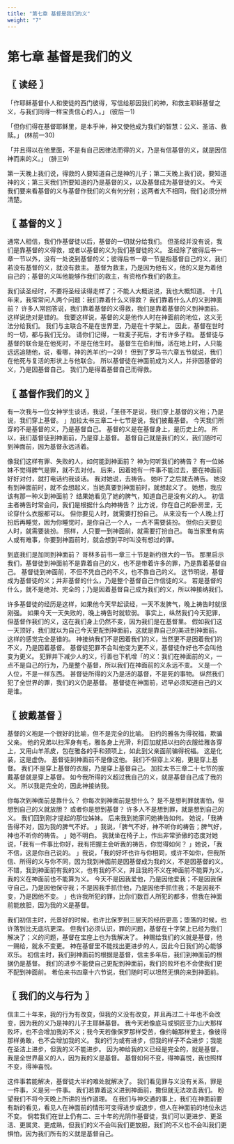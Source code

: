```yaml
---
title: "第七章 基督是我们的义"
weight: "7"
---
```


# 第七章 基督是我们的义


## 〖 读经 〗

「作耶稣基督仆人和使徒的西门彼得，写信给那因我们的神，和救主耶稣基督之义，与我们同得一样宝贵信心的人。」
(彼后一1)

「但你们得在基督耶稣里，是本乎神，神又使他成为我们的智慧：公义、圣洁、救赎。」
(林前一30)

「并且得以在他里面，不是有自己因律法而得的义，乃是有信基督的义，就是因信神而来的义。」
(腓三9)

第一天晚上我们说，得救的人要知道自己是神的儿子；第二天晚上我们说，要知道神的义；第三天我们所要知道的乃是基督的义，以及基督成为基督徒的义。
今天我们要来看基督的义与基督作我们的义有何分别；这两者大不相同，我们必须分辨清楚。

## 〖 基督的义 〗

通常人相信，我们作基督徒以后，基督的一切就分给我们。
但圣经并没有说，我们是靠基督的义得救，或者以基督的义为我们基督徒的义。
圣经除了彼得后书一章一节以外，没有一处说到基督的义；彼得后书一章一节是指基督自己的义，我们若没有基督的义，就没有救主。
基督为救主，乃是因为他有义，他的义是为着他自己的；基督的义叫他能够作我们的救主，有资格作我们的救主。

我们读圣经时，不要将圣经读得走样了；不能人大概说说，我也大概知道。
十几年来，我常常问人两个问题：我们靠着什么义得救？
我们靠着什么人的义到神面前？
许多人常回答说，我们靠着基督的义得救，我们是靠着基督的义到神面前。
这样说绝对是错的。
我要这样说，基督的义是他作人时在神面前的地位，这义无法分给我们。
我们与主联合不是在世界里，乃是在十字架上。
因此，基督在世时的一切，都与我们无分。
请你们记得，一粒麦子死后，才有许多子粒。
基督徒与基督的联合是在他死时，不是在他生时。
基督生在伯利恒，活在地上时，人只能远远追随他，说，看哪，神的羔羊(约一29)！
但到了罗马书六章五节就说，我们在他死与复活的形状上与他联合。
所以基督徒在神面前成为义人，并非因基督的义，乃是因基督自己。
我们乃是得着基督自己而得救。

## 〖 基督作我们的义 〗

有一次我与一位女神学生谈话，我说，「圣径不是说，我们穿上基督的义袍；乃是说，我们穿上基督。
」加拉太书三章二十七节是说，我们披戴基督。
今天我们所穿的不是基督的义，乃是基督自己。
基督的义是在基督身上，是历史上的。
所以，我们基督徒到神面前，乃是穿上基督。
基督自己就是我们的义，我们随时可到神面前，因为基督永远活着。

像我们这样有罪、失败的人，如何能到神面前？
神为何听我们的祷告？
有一位姊妹不觉得脾气是罪，就不去对付。
后来，因着她有一件事不能过去，要在神面前好好对付，就打电话约我谈话。
我对她说，去祷告。
她听了之后就去祷告。
她没有到神面前时，就不会想起义，当她真要到神面前时，就想起义了。
她想，我应该有那一种义到神面前？
结果她看见了她的脾气，知道自己是没有义的人。
初信主者祷告时常会问，我们是根据什么向神祷告？
比方说，你在自己的卧房里，无论穿什么衣服都可以。
但你要见人时，就需要打扮自己。
从来没有一个人晚上打扮后再睡觉，因为你睡觉时，是你自己一个人，一点不需要装扮。
但你白天要见人时，就需要装扮。
照样，人只要一到神面前，就需要打扮自己。
每当家里有病人或有难事，你要到神面前时，就会想到平时叫没有想过的罪。

到底我们是加同到神面前？
哥林多前书一章三十节是新约很大的一节。
那里启示我们，基督徒到神面前不是靠着自己的义，也不是带着许多的罪，乃是靠着基督自己。
基督徒到神面前，不但不凭自己的不义，也不靠自己的义。
这节明说，基督成为基督徒的义；并非基督的什么，乃是整个基督自己作信徒的义。
若是基督的什么，就不是绝对、完全的；乃是因着基督自己成为我们的义，所以神接纳我们。

许多基督徒的经历是这样，如果他今天早起读经，一天不发脾气，晚上祷告时就很刚强。
如果今天一天失败的，晚上祷告时就软弱。
事实上，纵然我们今天犯罪，但基督作我们的义，这在我们身上仍然不变，因为我们是在基督里。
假如我们这一天顶好，我们就以为自己今天更配到神面前，这就是靠自己的美进到神面前。
这样的感觉完全是错的。
神接纳我们不是因着我们的义，当然更不是因着我们的不义，乃是因着基督。
基督徒犯罪不会叫他变为更不义，基督徒作好也不会叫他变为更义。
犯罪并下减少人的义，行善也下机增「的义：我们在神面前的义，一点不是自己的行为，乃是整个基督，所以我们在神面前的义永远不变。
义是一个人位，不是一样东西。
甚督徒所得的义乃是活的基督，不是死的事物。
纵然我们犯了全世界的罪，我们的义仍是基督。
基督徒在神面前，迟早必须知道自己的义是谁。

## 〖 披戴基督 〗

基督的义袍是一个很好的比喻，但不是完全的比喻。
旧约的雅各为得祝福，欺骗父亲。
他的兄弟以扫浑身有毛，雅各身上光滑，利百加就把以扫的衣服给雅各穿上，又用山羊羔皮，包在雅各的手和颈项上，如此到父亲面前骗得祝福。
这是化装，这是虚伪。
基督徒到神面前不是像这他。
我们不但穿上义袍，更是穿上基督。
我们不是穿上基督的衣服，乃是穿上基督自己。
加拉太书三章二十七节的披戴基督就是穿上基督。
如今我所得的义超过我自己的义，就是基督自己成了我的义。
所以我是完全的，因此神接纳我。

你每次到神面前是靠什么？
你每次到神面前是想什么？
是不是想判罪就害怕，但想到自己的义就放胆？
或者你是想到基督？
许多人不是想到罪，就是想到自己的义。
我们回到刚才提起的那位姊妹。
后来我到她家问她祷告如何。
她说，「我祷告得不对，因为我的脾气不好。
」我说，「脾气不好，神不听你的祷告；脾气好，神也不听你的祷告。
」她不明白。
我就坐在椅子上，作出非常骄傲的态度对她说，「我有一件事比你好，我有把握主会听我的祷告，你觉得如何？
」她说，「我不信，这是你自己说的。
」我说，「我的好坏也许与你相同，或许不如你，但我所信、所得的义与你不同，因为我到神面前是因基督成为我的义，不是因基督的义。
不错，我到神面前有我的义，也有我的不义，并且我的不义在神面前不能算为义，我的义在神面前也不能算为义。
今天不是因我爱他，乃是因他爱我；不是因我保守自己，乃是因他保守我；不是因我手抓住他，乃是因他手抓住我；不是因我不变，乃是因他不变。
」也许我所犯的罪，比你们数百人所犯的都多，但我在神面前能放胆，因为我的义是基督。

我们初信主时，光景好的时候，也许比保罗到三层天的经历更高；堕落的时候，也许落到比无底坑更深。
但我们必须认识，罪的问题，基督在十字架上已经为我们解决了；义的问题，基督在宝座上也为我解决了。
神赐给我们的义就是基督，他一赐给，就永不变更。
神在基督里不能找出更进步的人，因此今日我们的心能够欢乐。
初信主时，我们到神面前的根据是基督，信主多年后，我们到神面前的根据仍是基督。
我们的进步不能使自己更配到神面前，我们的败坏也不会使我们更不配到神面前。
希伯来书四章十六节说，我们随时可以坦然无惧的来到神面前。

## 〖 我们的义与行为 〗

信主二十年来，我的行为有改变，但我的义没有改变，并且再过二十年也不会改变，因为我的义乃是神的儿子主耶稣基督。
我今天若像底马或铜匠亚力山大那样败坏，也不会增加我的不义；我今天若像保罗那样受苦，像约翰那样爱主，像彼得那样勇敢，也不会增加我的义。
我的行为或有进步，但我的样子不会进步；我能在圣洁上进步，但我的义不能进步。
因为神给我的义已经是完全的，就是基督。
我是全世界最义的人，因为我的义是基督。
基督如何不变，得神喜悦，我也照样不变，得神喜悦。

这件事若能解决，基督徒大半的难处就解决了。
我们看见罪与义没有关系，罪是一件事，义是另一件事。
我们若靠着这义进到神面前，撒但就无法攻击我们。
盼望我们不将今天晚上所讲的当作道理。
在我们与神交通的事上，我们在神面前要有新的看见，看见人在神面前的情形可变得进步或退步，但人在神面前的地位永远不变。
倘若我们在世上仍有二、三十年的光阴作基督徒，我们可以更进步、更圣洁、更属灵、更成熟，但我们的义不会叫我们更放胆，我们的不义也不会叫我们更惧怕，因为我们所有的义就是基督自己。
